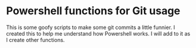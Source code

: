 # Powershell functions for Git usage

This is some goofy scripts to make some git commits a little funnier. I created this to help me understand how Powershell works. I will add to it as I create other functions. 
